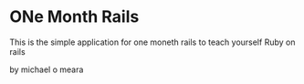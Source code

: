 # ONe Month Rails

This is the simple application for one moneth rails to teach yourself Ruby on rails


by michael o meara